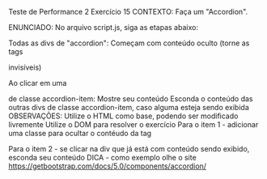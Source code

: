 Teste de Performance 2
Exercício 15
CONTEXTO:
Faça um "Accordion".

ENUNCIADO:
No arquivo script.js, siga as etapas abaixo:

Todas as divs de "accordion":
Começam com conteúdo oculto (torne as tags <p> invisíveis)

Ao clicar em uma <div> de classe accordion-item:
Mostre seu conteúdo
Esconda o conteúdo das outras divs de classe accordion-item, caso alguma esteja sendo exibida
OBSERVAÇÕES:
Utilize o HTML como base, podendo ser modificado livremente
Utilize o DOM para resolver o exercício
Para o item 1 - adicionar uma classe para ocultar o contéudo da tag <p>
Para o item 2 - se clicar na div que já está com conteúdo sendo exibido, esconda seu conteúdo
DICA - como exemplo olhe o site https://getbootstrap.com/docs/5.0/components/accordion/
